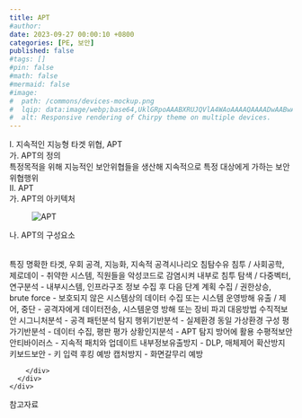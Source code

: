 ```yaml
---
title: APT
#author: 
date: 2023-09-27 00:00:10 +0800
categories: [PE, 보안]
published: false
#tags: []
#pin: false
#math: false
#mermaid: false
#image:
#  path: /commons/devices-mockup.png
#  lqip: data:image/webp;base64,UklGRpoAAABXRUJQVlA4WAoAAAAQAAAADwAABwAAQUxQSDIAAAARL0AmbZurmr57yyIiqE8oiG0bejIYEQTgqiDA9vqnsUSI6H+oAERp2HZ65qP/VIAWAFZQOCBCAAAA8AEAnQEqEAAIAAVAfCWkAALp8sF8rgRgAP7o9FDvMCkMde9PK7euH5M1m6VWoDXf2FkP3BqV0ZYbO6NA/VFIAAAA
#  alt: Responsive rendering of Chirpy theme on multiple devices.
---
```


<div class="post-wrap">
  <div class="para">
    <div class="para-title">
      I. 지속적인 지능형 타겟 위협, APT
    </div>
    <div class="para-cntnt">
      <div class="para">
        <div class="para-title">
          가. APT의 정의
        </div>
        <div class="para-cntnt">
            특정목적을 위해 지능적인 보안위협들을 생산해 지속적으로 특정 대상에게 가하는 보안위협행위
        </div>
      </div>
    </div>
  </div>
  
  <div class="para">
    <div class="para-title">
      II. APT
    </div>
    <div class="para-cntnt">
      <div class="para">
        <div class="para-title">
          가. APT의 아키텍처
        </div>
        <div class="para-cntnt">
          <figure class="post-figure">
            <img src="/assets/img/posts/APT.png" alt="APT">
<!--            <figcaption>Source: Unveiling the Metaverse: Exploring Emerging Trends, Multifaceted Perspectives, and Future Challenges</figcaption>-->
          </figure>
        </div>
      </div>
      <div class="para">
        <div class="para-title">
          나. APT의 구성요소
        </div>
        <div class="para-cntnt">
          <table class="post-table">
          </table>
          특징
  명확한 타겟, 우회 공격, 지능화, 지속적
공격시나리오 침탐수유
  침투 / 사회공학, 제로데이 - 취약한 시스템, 직원들을 악성코드로 감염시켜 내부로 침투
  탐색 / 다중벡터, 연구분석 - 내부시스템, 인프라구조 정보 수집 후 다음 단계 계획
  수집 / 권한상승, brute force - 보호되지 않은 시스템상의 데이터 수집 또는 시스템 운영방해
  유출 / 제어, 중단 - 공격자에게 데이터전송, 시스템운영 방해 또는 장비 파괴
대응방법
  수직적보안
    시그니처분석 - 공격 패턴분석 탐지
    행위기반분석 - 실제환경 동일 가상환경 구성
    평가기반분석 - 데이터 수집, 평판 평가
    상황인지분석 - APT 탐지 방어에 활용
  수평적보안
    안티바이러스 - 지속적 패치와 업데이트
    내부정보유출방지 - DLP, 매체제어 확산방지
    키보드보안 - 키 입력 후킹 예방
    캡처방지 - 화면갈무리 예방

        </div>
      </div>
    </div>
  </div>

  <div class="refr-wrap">
    <div class="refr-title">
        참고자료
    </div>
    <ol class="refr-list">
    <!--    <li>(나현식, 최대선) <a target="_blank" href="https://scienceon.kisti.re.kr/commons/util/originalView.do?cn=JAKO202225948430499&oCn=JAKO202225948430499&dbt=JAKO&journal=NJOU00291864">메타버스 보안 위협 요소 및 대응 방안 검토</a></li>-->
    <!--    <li>(M. Uddin, S. Manickam, H. Ullah, M. Obaidat and A. Dandoush) <a target="_blank" href="https://ieeexplore.ieee.org/abstract/document/10138386">Unveiling the Metaverse: Exploring Emerging Trends, Multifaceted Perspectives, and Future Challenges</a></li>-->
    </ol>
  </div>
</div>
